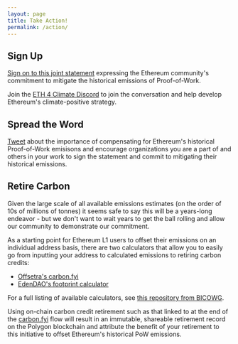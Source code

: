 ```yaml
---
layout: page
title: Take Action!
permalink: /action/
---
```

## Sign Up

[Sign on to this joint statement]() expressing the Ethereum community's commitment to mitigate the historical emissions of Proof-of-Work.

Join the [ETH 4 Climate Discord](https://discord.gg/ZWY2Mxb5aM) to join the conversation and help develop Ethereum's climate-positive strategy.

## Spread the Word

[Tweet](https://twitter.com/intent/tweet?text=The%20Merge%20has%20reduced%20Ethereum%27s%20emissions%20by%2099.95%25%20but%20leaves%20a%20legacy%20of%20tens%20of%20millions%20of%20tonnes%20of%20CO2%20-%20let%27s%20join%20together%20to%20mitigate%20these%20historical%20emissions%21%20https%3A%2F%2F0xaurelius.github.io%2Fmerge4climate) about the importance of compensating for Ethereum's historical Proof-of-Work emisisons and encourage organizations you are a part of and others in your work to sign the statement and commit to mitigating their historical emissions.

## Retire Carbon

Given the large scale of all available emissions estimates (on the order of 10s of millions of tonnes) it seems safe to say this will be a years-long endeavor - but we don't want to wait years to get the ball rolling and allow our community to demonstrate our commitment.

As a starting point for Ethereum L1 users to offset their emissions on an individual address basis, there are two calculators that allow you to easily go from inputting your address to calculated emissions to retiring carbon credits:
- [Offsetra's carbon.fyi](https://carbon.fyi)
- [EdenDAO's footprint calculator]()

For a full listing of available calculators, see [this repository from BICOWG](https://github.com/bicowg/bicowg/tree/main/Validator-and-protocol-carbon-footprint-methods-and-analysis).

Using on-chain carbon credit retirement such as that linked to at the end of the [carbon.fyi](https://carbon.fyi) flow will result in an immutable, shareable retirement record on the Polygon blockchain and attribute the benefit of your retirement to this initiative to offset Ethereum's historical PoW emissions.
